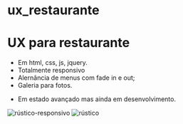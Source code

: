 # ux_restaurante
<h1> UX para restaurante </h1>

- Em html, css, js, jquery.
- Totalmente responsivo
- Alernância de menus com fade in e out;
- Galeria para fotos.

* Em estado avançado mas ainda em desenvolvimento.

![rústico-responsivo](https://user-images.githubusercontent.com/62233821/113487599-7343f600-948f-11eb-96ea-38af7d37e85b.jpg)
![rústico](https://user-images.githubusercontent.com/62233821/113487603-7a6b0400-948f-11eb-83ea-c090c896ece0.jpg)

